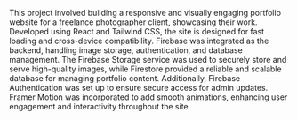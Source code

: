 This project involved building a responsive and visually engaging portfolio website for a freelance photographer client, showcasing their work. Developed using React and Tailwind CSS, the site is designed for fast loading and cross-device compatibility. Firebase was integrated as the backend, handling image storage, authentication, and database management. The Firebase Storage service was used to securely store and serve high-quality images, while Firestore provided a reliable and scalable database for managing portfolio content. Additionally, Firebase Authentication was set up to ensure secure access for admin updates. Framer Motion was incorporated to add smooth animations, enhancing user engagement and interactivity throughout the site.
